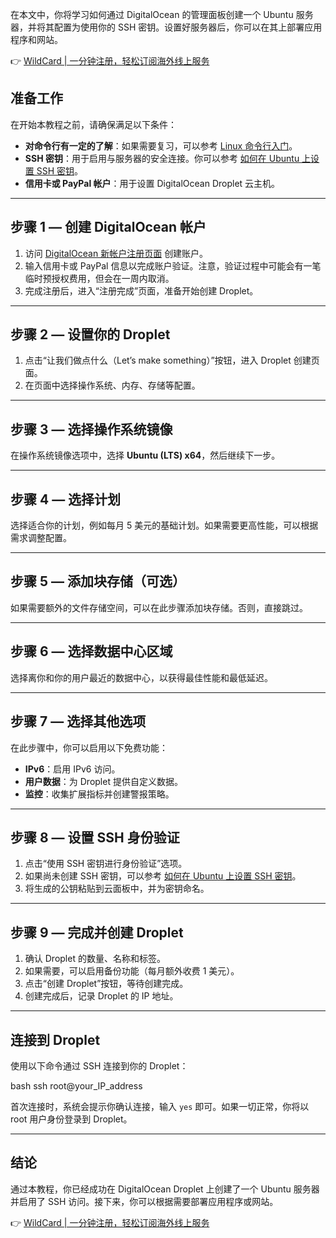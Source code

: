 在本文中，你将学习如何通过 DigitalOcean 的管理面板创建一个 Ubuntu 服务器，并将其配置为使用你的 SSH 密钥。设置好服务器后，你可以在其上部署应用程序和网站。

👉 [WildCard | 一分钟注册，轻松订阅海外线上服务](https://bit.ly/bewildcard)

## 准备工作

在开始本教程之前，请确保满足以下条件：

- **对命令行有一定的了解**：如果需要复习，可以参考 [Linux 命令行入门](https://www.digitalocean.com/community/tutorials/a-linux-command-line-primer)。
- **SSH 密钥**：用于启用与服务器的安全连接。你可以参考 [如何在 Ubuntu 上设置 SSH 密钥](https://www.digitalocean.com/community/tutorials/how-to-set-up-ssh-keys-on-ubuntu-20-04)。
- **信用卡或 PayPal 帐户**：用于设置 DigitalOcean Droplet 云主机。

---

## 步骤 1 — 创建 DigitalOcean 帐户

1. 访问 [DigitalOcean 新帐户注册页面](https://www.digitalocean.com/?refcode=db9b35360821) 创建账户。
2. 输入信用卡或 PayPal 信息以完成账户验证。注意，验证过程中可能会有一笔临时预授权费用，但会在一周内取消。
3. 完成注册后，进入“注册完成”页面，准备开始创建 Droplet。

---

## 步骤 2 — 设置你的 Droplet

1. 点击“让我们做点什么（Let’s make something）”按钮，进入 Droplet 创建页面。
2. 在页面中选择操作系统、内存、存储等配置。

---

## 步骤 3 — 选择操作系统镜像

在操作系统镜像选项中，选择 **Ubuntu (LTS) x64**，然后继续下一步。

---

## 步骤 4 — 选择计划

选择适合你的计划，例如每月 5 美元的基础计划。如果需要更高性能，可以根据需求调整配置。

---

## 步骤 5 — 添加块存储（可选）

如果需要额外的文件存储空间，可以在此步骤添加块存储。否则，直接跳过。

---

## 步骤 6 — 选择数据中心区域

选择离你和你的用户最近的数据中心，以获得最佳性能和最低延迟。

---

## 步骤 7 — 选择其他选项

在此步骤中，你可以启用以下免费功能：

- **IPv6**：启用 IPv6 访问。
- **用户数据**：为 Droplet 提供自定义数据。
- **监控**：收集扩展指标并创建警报策略。

---

## 步骤 8 — 设置 SSH 身份验证

1. 点击“使用 SSH 密钥进行身份验证”选项。
2. 如果尚未创建 SSH 密钥，可以参考 [如何在 Ubuntu 上设置 SSH 密钥](https://www.digitalocean.com/community/tutorials/how-to-set-up-ssh-keys-on-ubuntu-20-04)。
3. 将生成的公钥粘贴到云面板中，并为密钥命名。

---

## 步骤 9 — 完成并创建 Droplet

1. 确认 Droplet 的数量、名称和标签。
2. 如果需要，可以启用备份功能（每月额外收费 1 美元）。
3. 点击“创建 Droplet”按钮，等待创建完成。
4. 创建完成后，记录 Droplet 的 IP 地址。

---

## 连接到 Droplet

使用以下命令通过 SSH 连接到你的 Droplet：

bash
ssh root@your_IP_address


首次连接时，系统会提示你确认连接，输入 `yes` 即可。如果一切正常，你将以 root 用户身份登录到 Droplet。

---

## 结论

通过本教程，你已经成功在 DigitalOcean Droplet 上创建了一个 Ubuntu 服务器并启用了 SSH 访问。接下来，你可以根据需要部署应用程序或网站。

👉 [WildCard | 一分钟注册，轻松订阅海外线上服务](https://bit.ly/bewildcard)